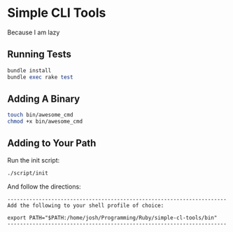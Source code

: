 # Simple CLI Tools

Because I am lazy

## Running Tests

```ruby
bundle install
bundle exec rake test
```

## Adding A Binary

```sh
touch bin/awesome_cmd
chmod +x bin/awesome_cmd
```

## Adding to Your Path

Run the init script:

```sh
./script/init
```

And follow the directions:

```
----------------------------------------------------------------------
Add the following to your shell profile of choice:

export PATH="$PATH:/home/josh/Programming/Ruby/simple-cl-tools/bin"
----------------------------------------------------------------------
```

